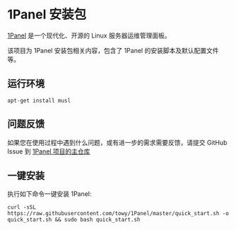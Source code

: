# 1Panel 安装包

[1Panel](https://github.com/1Panel-dev/1Panel) 是一个现代化、开源的 Linux 服务器运维管理面板。

该项目为 1Panel 安装包相关内容，包含了 1Panel 的安装脚本及默认配置文件等。

## 运行环境

```
apt-get install musl
```



## 问题反馈

如果您在使用过程中遇到什么问题，或有进一步的需求需要反馈，请提交 GitHub Issue 到 [1Panel 项目的主仓库](https://github.com/1Panel-dev/1Panel/issues)

## **一键安装**

执行如下命令一键安装 1Panel:

```
curl -sSL https://raw.githubusercontent.com/towy/1Panel/master/quick_start.sh -o quick_start.sh && sudo bash quick_start.sh
```

